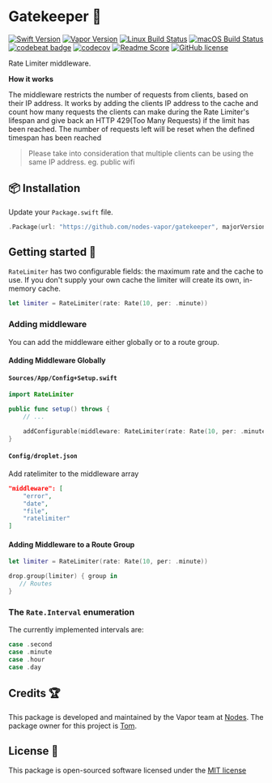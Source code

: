 # Gatekeeper 👮
[![Swift Version](https://img.shields.io/badge/Swift-3.1-brightgreen.svg)](http://swift.org)
[![Vapor Version](https://img.shields.io/badge/Vapor-2-F6CBCA.svg)](http://vapor.codes)
[![Linux Build Status](https://img.shields.io/circleci/project/github/nodes-vapor/gatekeeper.svg?label=Linux)](https://circleci.com/gh/nodes-vapor/gatekeeper)
[![macOS Build Status](https://img.shields.io/travis/nodes-vapor/gatekeeper.svg?label=macOS)](https://travis-ci.org/nodes-vapor/gatekeeper)
[![codebeat badge](https://codebeat.co/badges/52c2f960-625c-4a63-ae63-52a24d747da1)](https://codebeat.co/projects/github-com-nodes-vapor-gatekeeper)
[![codecov](https://codecov.io/gh/nodes-vapor/gatekeeper/branch/master/graph/badge.svg)](https://codecov.io/gh/nodes-vapor/gatekeeper)
[![Readme Score](http://readme-score-api.herokuapp.com/score.svg?url=https://github.com/nodes-vapor/gatekeeper)](http://clayallsopp.github.io/readme-score?url=https://github.com/nodes-vapor/gatekeeper)
[![GitHub license](https://img.shields.io/badge/license-MIT-blue.svg)](https://raw.githubusercontent.com/nodes-vapor/gatekeeper/master/LICENSE)

Rate Limiter middleware.

**How it works**

The middleware restricts the number of requests from clients, based on their IP address.
It works by adding the clients IP address to the cache and count how many requests the clients can make during the Rate Limiter's lifespan and give back an HTTP 429(Too Many Requests) if the limit has been reached. The number of requests left will be reset when the defined timespan has been reached

> Please take into consideration that multiple clients can be using the same IP address. eg. public wifi


## 📦 Installation

Update your `Package.swift` file.
```swift
.Package(url: "https://github.com/nodes-vapor/gatekeeper", majorVersion: 0)
```


## Getting started 🚀

`RateLimiter` has two configurable fields: the maximum rate and the cache to use. If you don't supply your own cache the limiter will create its own, in-memory cache.

```swift
let limiter = RateLimiter(rate: Rate(10, per: .minute))
```

### Adding middleware
You can add the middleware either globally or to a route group.

#### Adding Middleware Globally

#### `Sources/App/Config+Setup.swift`
```swift
import RateLimiter
```

```swift
public func setup() throws {
    // ...

    addConfigurable(middleware: RateLimiter(rate: Rate(10, per: .minute)), name: "ratelimiter")
}
```

#### `Config/droplet.json`

Add ratelimiter to the middleware array

```json
"middleware": [
    "error",
    "date",
    "file",
    "ratelimiter"
]
```


#### Adding Middleware to a Route Group

```Swift
let limiter = RateLimiter(rate: Rate(10, per: .minute))

drop.group(limiter) { group in
   // Routes
}
```



### The `Rate.Interval` enumeration

The currently implemented intervals are:
```swift
case .second
case .minute
case .hour
case .day
```

## Credits 🏆

This package is developed and maintained by the Vapor team at [Nodes](https://www.nodes.dk).
The package owner for this project is [Tom](https://github.com/tomserowka).


## License 📄

This package is open-sourced software licensed under the [MIT license](http://opensource.org/licenses/MIT)
